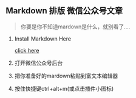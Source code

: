## Markdown 排版 微信公众号文章

> 你要是你不知道mardown是什么，就别看了....

1. Install Markdown Here

    [click here](https://chrome.google.com/webstore/detail/markdown-here/elifhakcjgalahccnjkneoccemfahfoa)

2. 打开微信公众号后台



3. 把你准备好的mardown粘贴到富文本编辑器

4. 按住快捷键ctrl+alt+m(或点击插件小图标)
